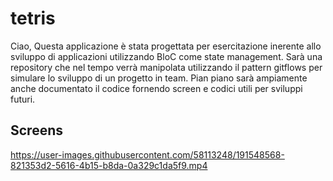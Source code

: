 # tetris

Ciao,
Questa applicazione è stata progettata per esercitazione inerente allo sviluppo di applicazioni utilizzando BloC come state management. Sarà una repository che nel tempo verrà manipolata utilizzando il pattern gitflows per simulare lo sviluppo di un progetto in team. Pian piano sarà ampiamente anche documentato il codice fornendo screen e codici utili per sviluppi futuri.

## Screens


https://user-images.githubusercontent.com/58113248/191548568-821353d2-5616-4b15-b8da-0a329c1da5f9.mp4

